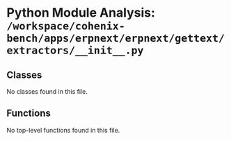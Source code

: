 # Python Module Analysis: `/workspace/cohenix-bench/apps/erpnext/erpnext/gettext/extractors/__init__.py`

## Classes

No classes found in this file.


## Functions

No top-level functions found in this file.
